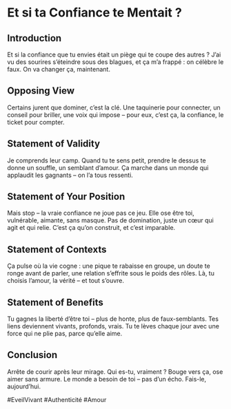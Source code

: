 # Et si ta Confiance te Mentait ?  

## Introduction  
Et si la confiance que tu envies était un piège qui te coupe des autres ? J’ai vu des sourires s’éteindre sous des blagues, et ça m’a frappé : on célèbre le faux. On va changer ça, maintenant.  

## Opposing View  
Certains jurent que dominer, c’est la clé. Une taquinerie pour connecter, un conseil pour briller, une voix qui impose – pour eux, c’est ça, la confiance, le ticket pour compter.  

## Statement of Validity  
Je comprends leur camp. Quand tu te sens petit, prendre le dessus te donne un souffle, un semblant d’amour. Ça marche dans un monde qui applaudit les gagnants – on l’a tous ressenti.  

## Statement of Your Position  
Mais stop – la vraie confiance ne joue pas ce jeu. Elle ose être toi, vulnérable, aimante, sans masque. Pas de domination, juste un cœur qui agit et qui relie. C’est ça qu’on construit, et c’est imparable.  

## Statement of Contexts  
Ça pulse où la vie cogne : une pique te rabaisse en groupe, un doute te ronge avant de parler, une relation s’effrite sous le poids des rôles. Là, tu choisis l’amour, la vérité – et tout s’ouvre.  

## Statement of Benefits  
Tu gagnes la liberté d’être toi – plus de honte, plus de faux-semblants. Tes liens deviennent vivants, profonds, vrais. Tu te lèves chaque jour avec une force qui ne plie pas, parce qu’elle aime.  

## Conclusion  
Arrête de courir après leur mirage. Qui es-tu, vraiment ? Bouge vers ça, ose aimer sans armure. Le monde a besoin de toi – pas d’un écho. Fais-le, aujourd’hui.  

#EveilVivant #Authenticité #Amour